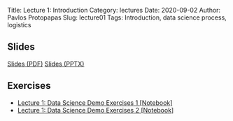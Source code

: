 Title: Lecture 1: Introduction
Category: lectures
Date: 2020-09-02
Author: Pavlos Protopapas
Slug: lecture01
Tags: Introduction, data science process, logistics 


## Slides
[Slides (PDF)]({attach}slides/Lecture1_Introduction.pdf)
[Slides (PPTX)]({attach}slides/Lecture1_Introduction.pptx)

## Exercises
- [Lecture 1: Data Science Demo Exercises 1 [Notebook]]({filename}notebook/hubway-part-1.ipynb)
- [Lecture 1: Data Science Demo Exercises 2 [Notebook]]({filename}notebook/hubway-part-2.ipynb)